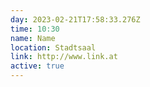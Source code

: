 ```yaml
---
day: 2023-02-21T17:58:33.276Z
time: 10:30
name: Name
location: Stadtsaal
link: http://www.link.at
active: true
---
```

